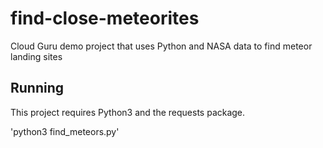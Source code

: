 # find-close-meteorites
Cloud Guru demo project that uses Python and NASA data to find meteor landing sites

## Running

This project requires Python3 and the requests package.

'python3 find_meteors.py'